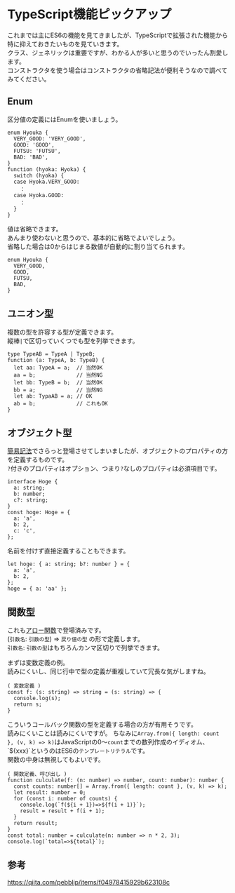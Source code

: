 # TypeScript機能ピックアップ
これまでは主にES6の機能を見てきましたが、TypeScriptで拡張された機能から特に抑えておきたいものを見ていきます。  
クラス、ジェネリックは重要ですが、わかる人が多いと思うのでいったん割愛します。  
コンストラクタを使う場合はコンストラクタの省略記法が便利そうなので調べてみてください。

## Enum
区分値の定義にはEnumを使いましょう。
```
enum Hyouka {
  VERY_GOOD: 'VERY_GOOD',
  GOOD: 'GOOD',
  FUTSU: 'FUTSU',
  BAD: 'BAD',
}
function (hyoka: Hyoka) {
  switch (hyoka) {
  case Hyoka.VERY_GOOD:
    ：
  case Hyoka.GOOD:
    ：
  }
}
```
値は省略できます。  
あんまり使わないと思うので、基本的に省略でよいでしょう。  
省略した場合は0からはじまる数値が自動的に割り当てられます。
```
enum Hyouka {
  VERY_GOOD,
  GOOD,
  FUTSU,
  BAD,
}
```

## ユニオン型
複数の型を許容する型が定義できます。  
縦棒`|`で区切っていくつでも型を列挙できます。
```
type TypeAB = TypeA | TypeB;
function (a: TypeA, b: TypeB) {
  let aa: TypeA = a;  // 当然OK
  aa = b;             // 当然NG
  let bb: TypeB = b;  // 当然OK
  bb = a;             // 当然NG
  let ab: TypaAB = a; // OK
  ab = b;             // これもOK
}
```

## オブジェクト型
[簡易記法](docs/lesson04/03_shorthand-expression.md)でさらっと登場させてしまいましたが、オブジェクトのプロパティの方を定義するものです。  
`?`付きのプロパティはオプション、つまり`?`なしのプロパティは必須項目です。
```
interface Hoge {
  a: string;
  b: number;
  c?: string;
}
const hoge: Hoge = {
  a: 'a',
  b: 2,
  c: 'c',
};
```
名前を付けず直接定義することもできます。
```
let hoge: { a: string; b?: number } = {
  a: 'a',
  b: 2,
};
hoge = { a: 'aa' };
```

## 関数型
これも[アロー関数](docs/lesson04/02_arrow-function.md)で登場済みです。  
(`引数名`: `引数の型`) => `戻り値の型`
の形で定義します。  
`引数名`: `引数の型`はもちろんカンマ区切りで列挙できます。

まずは変数定義の例。  
読みにくいし、同じ行中で型の定義が重複していて冗長な気がしますね。  
```
( 変数定義 )
const f: (s: string) => string = (s: string) => {
  console.log(s);
  return s;
}
```
こういうコールバック関数の型を定義する場合の方が有用そうです。  
読みにくいことは読みにくいですが。
ちなみに`Array.from({ length: count }, (v, k) => k)`はJavaScriptの0〜`count`までの数列作成のイディオム、\`${xxx}\`というのはES6の`テンプレートリテラル`です。  
関数の中身は無視してもよいです。
```
( 関数定義、呼び出し )
function culculate(f: (n: number) => number, count: number): number {
  const counts: number[] = Array.from({ length: count }, (v, k) => k);
  let result: number = 0;
  for (const i: number of counts) {
    console.log(`f(${i + 1})=>${f(i + 1)}`);
    result = result + f(i + 1);
  }
  return result;
}
const total: number = culculate(n: number => n * 2, 3);
console.log(`total=>${total}`);
```

## 参考
https://qiita.com/pebblip/items/f04978415929b623108c
